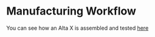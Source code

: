 # Manufacturing Workflow

You can see how an Alta X is assembled and tested [here](https://drive.google.com/drive/folders/1hF8MhNXDBbBXOzRXA6WNiZMLIrj93O1x)

